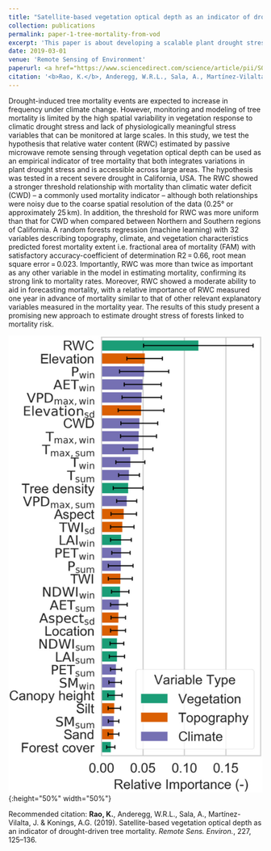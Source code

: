 ```yaml
---
title: "Satellite-based vegetation optical depth as an indicator of drought-driven tree mortality"
collection: publications
permalink: paper-1-tree-mortality-from-vod
excerpt: 'This paper is about developing a scalable plant drought stress indicator using vegetation optical depth.'
date: 2019-03-01
venue: 'Remote Sensing of Environment'
paperurl: <a href="https://www.sciencedirect.com/science/article/pii/S0034425719301208" target="_blank">Paper URL</a>
citation: '<b>Rao, K.</b>, Anderegg, W.R.L., Sala, A., Martínez-Vilalta, J. & Konings, A.G. (2019). Satellite-based vegetation optical depth as an indicator of drought-driven tree mortality. <i>Remote Sens. Environ.</i>, 227, 125–136.'
---
```


Drought-induced tree mortality events are expected to increase in frequency under climate change. However, monitoring and modeling of tree mortality is limited by the high spatial variability in vegetation response to climatic drought stress and lack of physiologically meaningful stress variables that can be monitored at large scales. In this study, we test the hypothesis that relative water content (RWC) estimated by passive microwave remote sensing through vegetation optical depth can be used as an empirical indicator of tree mortality that both integrates variations in plant drought stress and is accessible across large areas. The hypothesis was tested in a recent severe drought in California, USA. The RWC showed a stronger threshold relationship with mortality than climatic water deficit (CWD) – a commonly used mortality indicator – although both relationships were noisy due to the coarse spatial resolution of the data (0.25° or approximately 25 km). In addition, the threshold for RWC was more uniform than that for CWD when compared between Northern and Southern regions of California. A random forests regression (machine learning) with 32 variables describing topography, climate, and vegetation characteristics predicted forest mortality extent i.e. fractional area of mortality (FAM) with satisfactory accuracy-coefficient of determination R2 = 0.66, root mean square error = 0.023. Importantly, RWC was more than twice as important as any other variable in the model in estimating mortality, confirming its strong link to mortality rates. Moreover, RWC showed a moderate ability to aid in forecasting mortality, with a relative importance of RWC measured one year in advance of mortality similar to that of other relevant explanatory variables measured in the mortality year. The results of this study present a promising new approach to estimate drought stress of forests linked to mortality risk.

![](/images/rwc.jpg){:height="50%" width="50%"}


Recommended citation: <b>Rao, K.</b>, Anderegg, W.R.L., Sala, A., Martínez-Vilalta, J. & Konings, A.G. (2019). Satellite-based vegetation optical depth as an indicator of drought-driven tree mortality. <i>Remote Sens. Environ.</i>, 227, 125–136.
